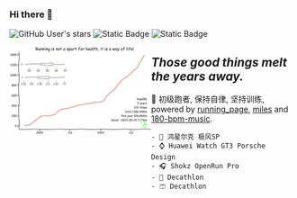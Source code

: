 ### Hi there 👋

![GitHub User's stars](https://img.shields.io/github/stars/tiny656?style=for-the-badge&logo=github)
![Static Badge](https://img.shields.io/badge/telegram-realtiny656-blue?style=for-the-badge&logo=telegram&link=https%3A%2F%2Ft.me%2FdGlueTY1Ng)
![Static Badge](https://img.shields.io/badge/mail-tiny656%40hotmail.com-blue?style=for-the-badge&logo=maildotru&link=mailto%3Atiny656%40hotmail.com)

<img align="left" alt="tiny656's GitHub stats" src="https://raw.githubusercontent.com/tiny656/miles/master/miles.svg" width="50%" />

## *Those good things melt the years away.*
🏃 初级跑者, 保持自律, 坚持训练, powered by [running_page](https://github.com/tiny656/running_page), [miles](https://github.com/naosense/miles) and [180-bpm-music](https://space.bilibili.com/15276235/channel/collectiondetail?sid=250115).

    - 👟 鸿星尔克 极风SP
    - ⌚ Huawei Watch GT3 Porsche Design
    - 🎧 Shokz OpenRun Pro
    - 🎽 Decathlon
    - 🩳 Decathlon
